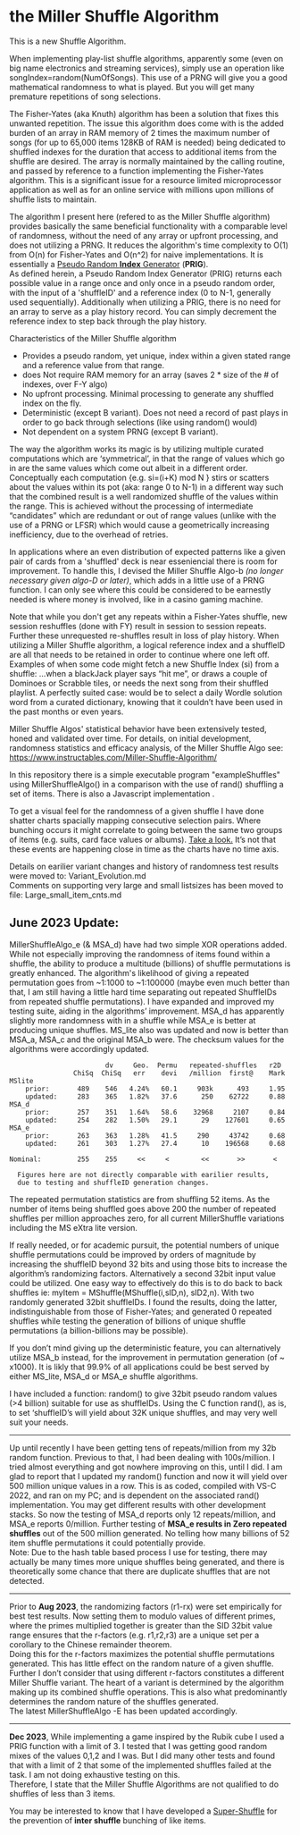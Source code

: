 #  the Miller Shuffle Algorithm

This is a new Shuffle Algorithm.

When implementing play-list shuffle algorithms, apparently some (even on big name electronics and streaming services), simply use an operation like songIndex=random(NumOfSongs). This use of a PRNG will give you a good mathematical randomness to what is played. But you will get many premature repetitions of song selections.

The Fisher-Yates (aka Knuth) algorithm has been a solution that fixes this unwanted repetition. The issue this algorithm does come with is the added burden of an array in RAM memory of 2 times the maximum number of songs (for up to 65,000 items 128KB of RAM is needed) being dedicated to shuffled indexes for the duration that access to additional items from the shuffle are desired. The array is normally maintained by the calling routine, and passed by reference to a function implementing the Fisher-Yates algorithm. This is a significant issue for a resource limited microprocessor application as well as for an online service with millions upon millions of shuffle lists to maintain.

The algorithm I present here (refered to as the Miller Shuffle algorithm) provides basically the same beneficial functionality with a comparable level of randomness, without the need of any array or upfront processing, and does not utilizing a PRNG. 
It reduces the algorithm's time complexity to O(1) from O(n) for Fisher-Yates and O(n^2) for naive implementations. It is essentially a [Pseudo Random **Index** Generator](https://docs.google.com/document/d/1UOzZNXHsaTuRHNFvPH_tQwVWfTXUj9xP) (**PRIG**).  
As defined herein, a Pseudo Random Index Generator (PRIG) returns each possible value in a range once and only once in a pseudo random order, with the input of a 'shuffleID' and a reference index (0 to N-1, generally used sequentially). 
Additionally when utilizing a PRIG, there is no need for an array to serve as a play history record. You can simply decrement the reference index to step back through the play history.

Characteristics of the Miller Shuffle algorithm
  * Provides a pseudo random, yet unique, index within a given stated range and a reference value from that range. 
  * does Not require RAM memory for an array (saves 2 * size of the # of indexes, over F-Y algo)
  * No upfront processing. Minimal processing to generate any shuffled index on the fly.
  * Deterministic (except B variant). Does not need a record of past plays in order to go back through selections (like using random() would)
  * Not dependent on a system PRNG (except B variant).

The way the algorithm works its magic is by utilizing multiple curated computations which are ‘symmetrical’, in that the range of values which go in are the same values which come out albeit in a different order. Conceptually each computation {e.g.  si=(i+K) mod N } stirs or scatters about the values within its pot (aka: range 0 to N-1) in a different way such that the combined result is a well randomized shuffle of the values within the range.
This is achieved without the processing of intermediate “candidates” which are redundant or out of range values (unlike with the use of a PRNG or LFSR) which would cause a geometrically increasing inefficiency, due to the overhead of retries.

In applications where an even distribution of expected patterns like a given pair of cards from a 'shuffled' deck is near esseniencial there is room for improvement. To handle this, I devised the Miller Shuffle Algo-b *(no longer necessary given algo-D or later)*, which adds in a little use of a PRNG function. I can only see where this could be considered to be earnestly needed is where money is involved, like in a casino gaming machine.

Note that while you don't get any repeats within a Fisher-Yates shuffle, new session reshuffles (done with FY) result in session to session repeats. Further these unrequested re-shuffles result in loss of play history.
When utilizing a Miller Shuffle algorithm, a logical reference index and a shuffleID are all that needs to be retained in order to continue where one left off.
Examples of when some code might fetch a new Shuffle Index (si) from a shuffle: ...when a blackJack player says “hit me”, or draws a couple of Dominoes or Scrabble tiles, or needs the next song from their shuffled playlist. A perfectly suited case: would be to select a daily Wordle solution word from a curated dictionary, knowing that it couldn’t have been used in the past months or even years.

Miller Shuffle Algos' statistical behavior have been extensively tested, honed and validated over time.
For details, on initial development, randomness statistics and efficacy analysis, of the Miller Shuffle Algo see:
https://www.instructables.com/Miller-Shuffle-Algorithm/

In this repository there is a simple executable program "exampleShuffles" using MillerShuffleAlgo() in a comparison with the use of rand() shuffling a set of items. There is also a Javascript implementation .

To get a visual feel for the randomness of a given shuffle I have done shatter charts spacially mapping consecutive selection pairs. Where bunching occurs it might correlate to going between the same two groups of items (e.g. suits, card face values or albums). [Take a look.](https://docs.google.com/spreadsheets/d/1n-cfXohH4p2NeRkCWs8eUEnNjbuzbWRlPC8en-Ht3qM/edit?usp=sharing)  It’s not that these events are happening close in time as the charts have no time axis. 

Details on earilier variant changes and history of randomness test results were moved to: Variant_Evolution.md  
Comments on supporting very large and small listsizes has been moved to file: Large_small_item_cnts.md

June 2023 Update:
-----------------
MillerShuffleAlgo_e (& MSA_d) have had two simple XOR operations added. While not especially improving the randomness of items found within a shuffle, the ability to produce a multitude (billions) of shuffle permutations is greatly enhanced. The algorithm's likelihood of giving a repeated permutation goes from ~1:1000 to ~1:100000 (maybe even much better than that, I am still having a little hard time separating out repeated ShuffleIDs from repeated shuffle permutations). I have expanded and improved my testing suite, aiding in the algorithms’ improvement. MSA_d has apparently slightly more randomness with in a shuffle while MSA_e is better at producing unique shuffles.
MS_lite also was updated and now is better than MSA_a, MSA_c and the original MSA_b were. The checksum values for the algorithms were accordingly updated.

```
                        dv     Geo.  Permu   repeated-shuffles   r2D
                ChiSq  ChiSq   err    devi   /million  first@    Mark
MSlite
    prior:       489    546   4.24%   60.1     903k      493     1.95
    updated:     283    365   1.82%   37.6      250    62722     0.88
MSA_d
    prior:       257    351   1.64%   58.6    32968     2107     0.84
    updated:     254    282   1.50%   29.1      29    127601     0.65
MSA_e
    prior:       263    363   1.28%   41.5     290     43742     0.68
    updated:     261    303   1.27%   27.4      10    196568     0.68
	
Nominal:         255    255     <<     <        <<       >>       <
	
  Figures here are not directly comparable with earilier results,
  due to testing and shuffleID generation changes.
```
The repeated permutation statistics are from shuffling 52 items. As the number of items being shuffled goes above 200 the number of repeated shuffles per million approaches zero, for all current MillerShuffle variations including the MS eXtra lite version.

If really needed, or for academic pursuit, the potential numbers of unique shuffle permutations could be improved by orders of magnitude by increasing the shuffleID beyond 32 bits and using those bits to increase the algorithm’s randomizing factors. Alternatively a second 32bit input value could be utilized. One easy way  to effectively do this is to do back to back shuffles ie: myItem = MShuffle(MShuffle(i,sID,n), sID2,n). With two randomly generated 32bit shuffleIDs. I found the results, doing the latter, indistinguishable from those of Fisher-Yates; and generated 0 repeated shuffles while testing the generation of billions of unique shuffle permutations (a billion-billions may be possible).

If you don’t mind giving up the deterministic feature, you can alternatively utilize MSA_b instead, for the improvement in permutation generation (of ~ x1000). It is likly that 99.9% of all applications could be best served by either MS_lite, MSA_d or MSA_e shuffle algorithms.

I have included a function: random() to give 32bit pseudo random values (>4 billion) suitable for use as shuffleIDs. Using the C function rand(), as is, to set ‘shuffleID’s will yield about 32K unique shuffles, and may very well suit your needs.
 - - -
Up until recently I have been getting tens of repeats/million from my 32b random function. Previous to that, I had been dealing with 100s/million.
I tried almost everything and got nowhere improving on this, until I did. I am glad to report that I updated my random() function and now it will yield over 500 million unique values in a row. This is as coded, compiled with VS-C 2022, and ran on my PC; and is dependent on the associated rand() implementation. You may get different results with other development stacks. 
So now the testing of MSA_d reports only 12 repeats/million, and MSA_e reports 0/million. Further testing of **MSA_e results in Zero repeated shuffles** out of the 500 million generated. No telling how many billions of 52 item shuffle permutations it could potentially provide.  
Note: Due to the hash table based process I use for testing, there may actually be many times more unique shuffles being generated, and there is theoretically some chance that there are duplicate shuffles that are not detected.
 - - -
Prior to **Aug 2023**, the randomizing factors (r1-rx) were set empirically for best test results. Now setting them to modulo values of different primes, where the primes multiplied together is greater than the SID 32bit value range ensures that the r-factors (e.g. r1,r2,r3) are a unique set per a corollary to the Chinese remainder theorem.  
Doing this for the r-factors maximizes the potential shuffle permutations generated. This has little effect on the random nature of a given shuffle. Further I don’t consider that using different r-factors constitutes a different Miller Shuffle variant. The heart of a variant is determined by the algorithm making up its combined shuffle operations. This is also what predominantly determines the random nature of the shuffles generated.  
The latest MillerShuffleAlgo -E has been updated accordingly.
 - - -
**Dec 2023**, While implementing a game inspired by the Rubik cube I used a PRIG function with a limit of 3. I tested that I was getting good random mixes of the values 0,1,2 and I was. But I did many other tests and found that with a limit of 2 that some of the implemented shuffles failed at the task. I am not doing exhaustive testing on this.  
Therefore, I state that the Miller Shuffle Algorithms are not qualified to do shuffles of less than 3 items.  

You may be interested to know that I have developed a [Super-Shuffle](https://github.com/RondeSC/Super_Shuffle) for the prevention of **inter shuffle** bunching of like items.


